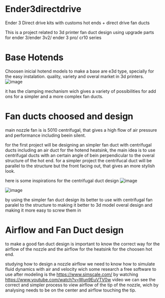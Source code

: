 # Ender3directdrive
Ender 3 Direct drive kits with customs hot ends + direct drive fan ducts

This is a project related to 3d printer fan duct design using upgrade parts for ender 3/ender 3v2/ ender 3 pro/ cr10 series

# Base Hotends
Choosen inicial hotend models to make a base are e3d type, specially for the easy instalation. quality, variety and overal market in 3d printers.
![image](https://github.com/tukacustoms/Ender3directdrive/assets/115516996/996f2456-0bea-4595-ab6e-39463f93fc1a)

it has the clamping mechanism wich gives a variety of possibilities for add ons for a simpler and a more complex fan ducts.

# Fan ducts choosed and design
main nozzle fan is is 5010 centrifugal, that gives a high flow of air pressure and performance including beein silent.

for the first project will be designing an simpler fan duct with centrifugal ducts including an air duct for the hotend heatsink, the main idea is to use centrifugal ducts with an certain angle of bein perpendicular to the overal structure of the hot end.
for a simpler project the centrifucal duct will be parallel to the structure but the front facing out, that gives an more stylish look.

here is some inspirations for the centrifugal duct design
![image](https://github.com/tukacustoms/Ender3directdrive/assets/115516996/cfc8e3b9-5d64-4946-89ed-c27ef6cdd650)

![image](https://github.com/tukacustoms/Ender3directdrive/assets/115516996/c2f2036f-3311-4ed7-86b5-a14ff3aa91cb)

by using the simpler fan duct design its better to use with centrifugal fan paralel to the structure to making it better to 3d model overal design and making it more easy to screw them in

# Airflow and Fan Duct design

to make a good fan duct design is important to know the correct way for the airflow of the nozzle and the airflow for the heatsink for the choosen hot end.

studying how to design a nozzle airflow we need to know how to simulate fluid dynamics with air and velocity wich some research a free software to use after modeling is the https://www.simscale.com/ by watching 
https://www.youtube.com/watch?v=Wun9EuVTV0w video we can see the correct and simpler process to view airflow of the tip of the nozzle, wich by analysing needs to be on the center and airflow touching the tip.



